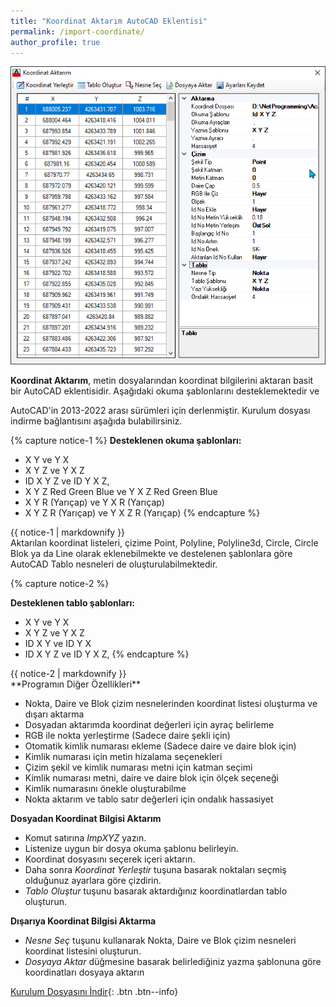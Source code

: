 ```yaml
---
title: "Koordinat Aktarım AutoCAD Eklentisi"
permalink: /import-coordinate/
author_profile: true
---
```

![Şekil-1](/assets/images/imp-xyz.png)

**Koordinat Aktarım**, metin dosyalarından koordinat bilgilerini aktaran basit bir AutoCAD eklentisidir. Aşağıdaki okuma şablonlarını desteklemektedir ve

AutoCAD'in 2013-2022 arası sürümleri için derlenmiştir. Kurulum dosyası indirme bağlantısını aşağıda bulabilirsiniz.

{% capture notice-1 %}
**Desteklenen okuma şablonları:**

* X Y ve Y X
* X Y Z ve Y X Z
* ID X Y Z ve ID Y X Z,
* X Y Z Red Green Blue ve Y X Z Red Green Blue
* X Y R (Yarıçap) ve Y X R (Yarıçap)
* X Y Z R (Yarıçap) ve Y X Z R (Yarıçap)
{% endcapture %}

<div class="notice">
{{ notice-1 | markdownify }}
</div>
Aktarılan koordinat listeleri, çizime Point, Polyline, Polyline3d, Circle, Circle Blok ya da Line olarak eklenebilmekte ve destelenen şablonlara göre AutoCAD Tablo nesneleri de oluşturulabilmektedir.

{% capture notice-2 %}

**Desteklenen tablo şablonları:**
* X Y ve Y X
* X Y Z ve Y X Z
* ID X Y ve ID Y X 
* ID X Y Z ve ID Y X Z,
{% endcapture %}

<div class="notice">
{{ notice-2 | markdownify }}
</div>
**Programın Diğer Özellikleri**

- Nokta, Daire ve Blok çizim nesnelerinden koordinat listesi oluşturma ve dışarı aktarma
- Dosyadan aktarımda koordinat değerleri için ayraç belirleme
- RGB ile nokta yerleştirme (Sadece daire şekli için)
- Otomatik kimlik numarası ekleme (Sadece daire ve daire blok için)
- Kimlik numarası için metin hizalama seçenekleri
- Çizim şekil ve kimlik numarası metni için katman seçimi
- Kimlik numarası metni, daire ve daire blok için ölçek seçeneği
- Kimlik numarasını önekle oluşturabilme
- Nokta aktarım ve tablo satır değerleri için ondalık hassasiyet

**Dosyadan Koordinat Bilgisi Aktarım**

- Komut satırına *ImpXYZ* yazın.
- Listenize uygun bir dosya okuma şablonu belirleyin.
- Koordinat dosyasını seçerek içeri aktarın.
- Daha sonra *Koordinat Yerleştir* tuşuna basarak noktaları seçmiş olduğunuz ayarlara göre çizdirin.
- *Tablo Oluştur* tuşunu basarak aktardığınız koordinatlardan tablo oluşturun.

**Dışarıya Koordinat Bilgisi Aktarma**

- *Nesne Seç* tuşunu kullanarak Nokta, Daire ve Blok çizim nesneleri koordinat listesini oluşturun.
- *Dosyaya Aktar* düğmesine basarak belirlediğiniz yazma şablonuna göre koordinatları dosyaya aktarın



[Kurulum Dosyasını İndir](https://eykaraduman.github.io/contact/){: .btn .btn--info}

